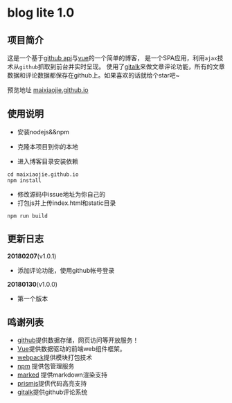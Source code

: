 # blog lite 1.0


## 项目简介

这是一个基于[github api](https://api.github.com)与[vue](https://vue.org)的一个简单的博客，
是一个SPA应用，利用`ajax`技术从`github`抓取到前台并实时呈现。  使用了[gitalk](https://github.com/gitalk/gitalk)来做文章评论功能，所有的文章数据和评论数据都保存在github上。如果喜欢的话就给个star吧~

预览地址 [maixiaojie.github.io](https://maixiaojie.github.io)

## 使用说明
- 安装nodejs&&npm
- 克隆本项目到你的本地

- 进入博客目录安装依赖
```shell
cd maixiaojie.github.io
npm install
```
- 修改源码中issue地址为你自己的
- 打包js并上传index.html和static目录
```shell
npm run build
```

## 更新日志
**20180207**(v1.0.1)
- 添加评论功能，使用github帐号登录

**20180130**(v1.0.0)
- 第一个版本



## 鸣谢列表

* [github](https://github.com)提供数据存储，网页访问等开放服务！
* [Vue](https://vue.org)提供数据驱动的前端web组件框架。
* [webpack](http://webpack.github.io/)提供模块打包技术
* [npm](https://www.npmjs.com/) 提供包管理服务
* [marked](https://github.com/chjj/marked) 提供markdown渲染支持
* [prismjs](https://prismjs.com)提供代码高亮支持
* [gitalk](https://github.com/gitalk/gitalk)提供github评论系统



